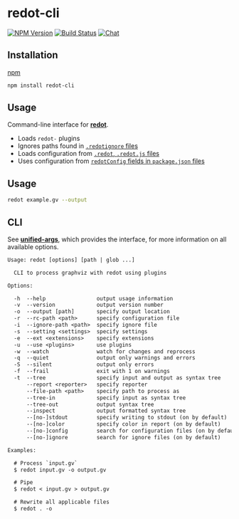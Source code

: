 # redot-cli

[![NPM Version](https://img.shields.io/npm/v/redot-cli.svg)](https://www.npmjs.com/package/redot-cli)
[![Build Status](https://github.com/redotjs/redot/workflows/CI/badge.svg)](https://github.com/redotjs/redot/actions)
[![Chat](https://img.shields.io/badge/chat-discussions-success.svg)](https://github.com/redotjs/redot/discussions)

## Installation

[npm](https://docs.npmjs.com/cli/install)

```bash
npm install redot-cli
```

## Usage

Command-line interface for [**redot**](https://github.com/redotjs/redot).

* Loads `redot-` plugins
* Ignores paths found in [`.redotignore` files](https://github.com/unifiedjs/unified-engine/blob/main/doc/ignore.md)
* Loads configuration from [`.redot`, `.redot.js` files](https://github.com/unifiedjs/unified-engine/blob/main/doc/configure.md)
* Uses configuration from [`redotConfig` fields in `package.json`
  files](https://github.com/unifiedjs/unified-engine/blob/main/doc/configure.md)

## Usage

```bash
redot example.gv --output
```

## CLI

See [**unified-args**](https://github.com/unifiedjs/unified-args#cli), which provides the interface,
for more information on all available options.

```txt
Usage: redot [options] [path | glob ...]

  CLI to process graphviz with redot using plugins

Options:

  -h  --help                output usage information
  -v  --version             output version number
  -o  --output [path]       specify output location
  -r  --rc-path <path>      specify configuration file
  -i  --ignore-path <path>  specify ignore file
  -s  --setting <settings>  specify settings
  -e  --ext <extensions>    specify extensions
  -u  --use <plugins>       use plugins
  -w  --watch               watch for changes and reprocess
  -q  --quiet               output only warnings and errors
  -S  --silent              output only errors
  -f  --frail               exit with 1 on warnings
  -t  --tree                specify input and output as syntax tree
      --report <reporter>   specify reporter
      --file-path <path>    specify path to process as
      --tree-in             specify input as syntax tree
      --tree-out            output syntax tree
      --inspect             output formatted syntax tree
      --[no-]stdout         specify writing to stdout (on by default)
      --[no-]color          specify color in report (on by default)
      --[no-]config         search for configuration files (on by default)
      --[no-]ignore         search for ignore files (on by default)

Examples:

  # Process `input.gv`
  $ redot input.gv -o output.gv

  # Pipe
  $ redot < input.gv > output.gv

  # Rewrite all applicable files
  $ redot . -o
```
